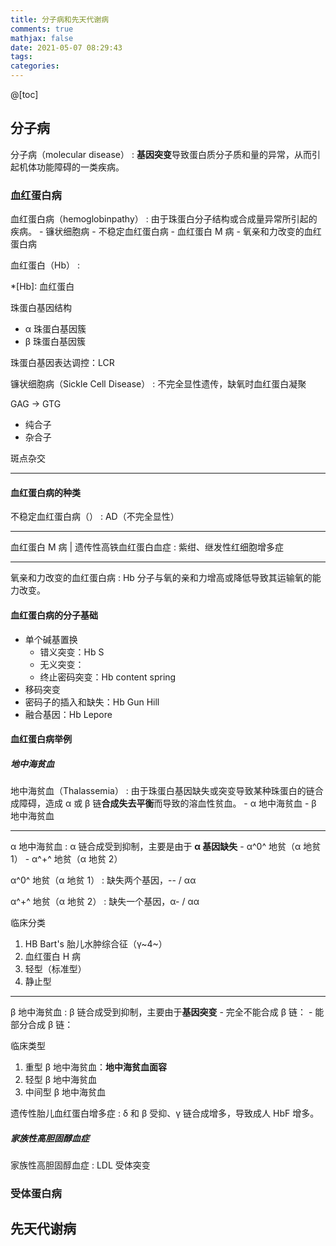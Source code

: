 ```yaml
---
title: 分子病和先天代谢病
comments: true
mathjax: false
date: 2021-05-07 08:29:43
tags:
categories:
---
```


@[toc]

<!-- more -->

## 分子病

分子病（molecular disease）
: **基因突变**导致蛋白质分子质和量的异常，从而引起机体功能障碍的一类疾病。

### 血红蛋白病

血红蛋白病（hemoglobinpathy）
: 由于珠蛋白分子结构或合成量异常所引起的疾病。
    - 镰状细胞病
    - 不稳定血红蛋白病
    - 血红蛋白 M 病
    - 氧亲和力改变的血红蛋白病

血红蛋白（Hb）
: 

*[Hb]: 血红蛋白

珠蛋白基因结构
- α 珠蛋白基因簇
- β 珠蛋白基因簇

珠蛋白基因表达调控：LCR

镰状细胞病（Sickle Cell Disease）
: 不完全显性遗传，缺氧时血红蛋白凝聚

GAG → GTG

- 纯合子
- 杂合子

斑点杂交

----------------------------------------------------------------

#### 血红蛋白病的种类

不稳定血红蛋白病（）
: AD（不完全显性）

----------------------------------------------------------------

血红蛋白 M 病 | 遗传性高铁血红蛋白血症
: 紫绀、继发性红细胞增多症

----------------------------------------------------------------

氧亲和力改变的血红蛋白病
: Hb 分子与氧的亲和力增高或降低导致其运输氧的能力改变。

#### 血红蛋白病的分子基础

- 单个碱基置换
    - 错义突变：Hb S
    - 无义突变：
    - 终止密码突变：Hb content spring
- 移码突变
- 密码子的插入和缺失：Hb Gun Hill
- 融合基因：Hb Lepore

#### 血红蛋白病举例

##### 地中海贫血

地中海贫血（Thalassemia）
: 由于珠蛋白基因缺失或突变导致某种珠蛋白的链合成障碍，造成 α 或 β 链**合成失去平衡**而导致的溶血性贫血。
    - α 地中海贫血
    - β 地中海贫血

----------------------------------------------------------------

α 地中海贫血
: α 链合成受到抑制，主要是由于 **α 基因缺失**
    - α^0^ 地贫（α 地贫 1）
    - α^+^ 地贫（α 地贫 2）

α^0^ 地贫（α 地贫 1）
: 缺失两个基因，\-\- / αα

α^+^ 地贫（α 地贫 2）
: 缺失一个基因，α\- / αα

临床分类
1. HB Bart's 胎儿水肿综合征（γ~4~）
2. 血红蛋白 H 病
3. 轻型（标准型）
4. 静止型

----------------------------------------------------------------

β 地中海贫血
: β 链合成受到抑制，主要由于**基因突变**
    - 完全不能合成 β 链：
    - 能部分合成 β 链：

临床类型
1. 重型 β 地中海贫血：**地中海贫血面容**
2. 轻型 β 地中海贫血
3. 中间型 β 地中海贫血

遗传性胎儿血红蛋白增多症
: δ 和 β 受抑、γ 链合成增多，导致成人 HbF 增多。

##### 家族性高胆固醇血症

家族性高胆固醇血症
: LDL 受体突变

### 受体蛋白病

## 先天代谢病


